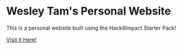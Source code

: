 # Wesley Tam's Personal Website

This is a personal website built using the Hack4Impact Starter Pack!

[Visit it Here!](https://wesleytam88.github.io)
